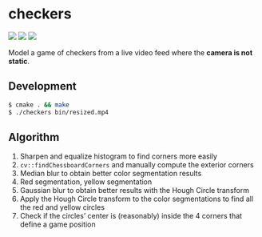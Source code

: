 # checkers

[![](https://i.imgur.com/a0tAgwl.png?2)](http://www.youtube.com/watch?v=9Maesq2iISM) ![](https://i.imgur.com/oMSBPvL.png?2) ![](https://i.imgur.com/FrdskvG.png?3)

Model a game of checkers from a live video feed where the **camera is not static**.

## Development

```bash
$ cmake . && make
$ ./checkers bin/resized.mp4
```

## Algorithm

1. Sharpen and equalize histogram to find corners more easily
2. `cv::findChessboardCorners` and manually compute the exterior corners
3. Median blur to obtain better color segmentation results
4. Red segmentation, yellow segmentation
5. Gaussian blur to obtain better results with the Hough Circle transform
6. Apply the Hough Circle transform to the color segmentations to find all the red and yellow circles
7. Check if the circles’ center is (reasonably) inside the 4 corners that define a game position

